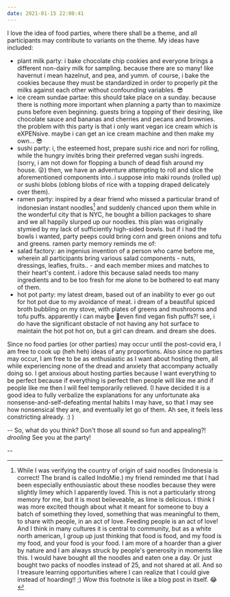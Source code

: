 ```yaml
---
date: 2021-01-15 22:08:41
---
```

I love the idea of food parties, where there shall be a theme, and all participants may contribute to variants on the theme. My ideas have included:

- plant milk party: i bake chocolate chip cookies and everyone brings a different non-dairy milk for sampling. because there are so many! like havernut i mean hazelnut, and pea, and yumm. of course, i bake the cookies because they must be standardized in order to properly pit the milks against each other without confounding variables. :sunglasses:
- ice cream sundae partae: this should take place on a sunday. because there is nothing more important when planning a party than to maximize puns before even beginning. guests bring a topping of their desiring, like chocolate sauce and bananas and cherries and pecans and brownies. the problem with this party is that i only want vegan ice cream which is eXPENsive. maybe i can get an ice cream machine and then make my own... :sunglasses:
- sushi party: i, the esteemed host, prepare sushi rice and nori for rolling, while the hungry invités bring their preferred vegan sushi ingreds. (sorry, i am not down for flopping a bunch of dead fish around my house. :stuck_out_tongue_winking_eye:) then, we have an adventure attempting to roll and slice the aforementioned components into..i suppose into maki rounds (rolled up) or sushi blobs (oblong blobs of rice with a topping draped delicately over them).
- ramen party: inspired by a dear friend who missed a particular brand of indonesian instant noodles[^1] and suddenly chanced upon them while in the wonderful city that is NYC, he bought a billion packages to share and we all happily slurped up our noodles. this plan was originally stymied by my lack of sufficiently high-sided bowls. but if i had the bowls i wanted, party peeps could bring corn and green onions and tofu and greens. ramen party memory reminds me of:
- salad factory: an ingenius invention of a person who came before me, wherein all participants bring various salad components - nuts, dressings, leafies, fruits.. - and each member mixes and matches to their heart's content. i adore this because salad needs too many ingredients and to be too fresh for me alone to be bothered to eat many of them.
- hot pot party: my latest dream, based out of an inability to ever go out for hot pot due to my avoidance of meat. i dream of a beautiful spiced broth bubbling on my stove, with plates of greens and mushrooms and tofu puffs. apparently i can maybe even find vegan fish puffs?! see, i do have the significant obstacle of not having any hot surface to maintain the hot pot hot on, but a girl can dream. and dream she does.

Since no food parties (or other parties) may occur until the post-covid era, I am free to cook up (heh heh) ideas of any proportions. Also since no parties may occur, I am free to be as enthusiastic as I want about hosting them, all while experiencing none of the dread and anxiety that accompany actually doing so. I get anxious about hosting parties because I want everything to be perfect because if everything is perfect then people will like me and if people like me then I will feel temporarily relieved. (I have decided it is a good idea to fully verbalize the explanations for any unfortunate aka nonsense-and-self-defeating mental habits I may have, so that I may see how nonsensical they are, and eventually let go of them. Ah see, it feels less constricting already. :) )

--
So, what do you think? Don't those all sound so fun and appealing?! *drooling* See you at the party!

--
[^1]: While I was verifying the country of origin of said noodles (Indonesia is correct! The brand is called IndoMie.) my friend reminded me that I had been especially enthousiastic about these noodles because they were slightly limey which I apparently loved. This is not a particularly strong memory for me, but it is most believeable, as lime is delicious. I think I was more excited though about what it meant for someone to buy a batch of something they loved, something that was meaningful to them, to share with people, in an act of love. Feeding people is an act of love! And I think in many cultures it is central to community, but as a white north american, I group up just thinking that food is food, and my food is my food, and your food is your food. I am more of a hoarder than a giver by nature and I am always struck by people's generosity in moments like this. I would have bought all the noodles and eaten one a day. Or just bought two packs of noodles instead of 25, and not shared at all. And so I treasure learning opportunities where I can realize that I could give instead of hoarding!! ;) Wow this footnote is like a blog post in itself. :joy:
